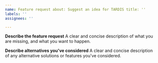 ```yaml
---
name: Feature request about: Suggest an idea for TARDIS title: ''
labels: ''
assignees: ''

---
```


**Describe the feature request**
A clear and concise description of what you are missing, and what you want to happen.

**Describe alternatives you've considered**
A clear and concise description of any alternative solutions or features you've considered.
